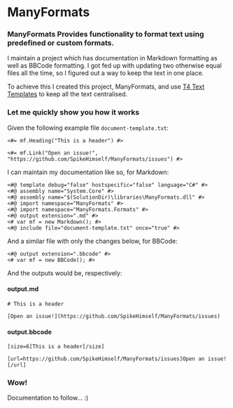 # ManyFormats

### ManyFormats Provides functionality to format text using predefined or custom formats.

I maintain a project which has documentation in Markdown formatting as well as BBCode formatting. I got fed up with updating two otherwise equal files all the time, so I figured out a way to keep the text in one place.

To achieve this I created this project, ManyFormats, and use [T4 Text Templates](https://learn.microsoft.com/en-us/visualstudio/modeling/code-generation-and-t4-text-templates) to keep all the text centralised.

### Let me quickly show you how it works

Given the following example file `document-template.txt`:

```
<#= mf.Heading("This is a header") #>

<#= mf.Link("Open an issue!", "https://github.com/SpikeHimself/ManyFormats/issues") #>
```

I can maintain my documentation like so, for Markdown:

```
<#@ template debug="false" hostspecific="false" language="C#" #>
<#@ assembly name="System.Core" #>
<#@ assembly name="$(SolutionDir)\libraries\ManyFormats.dll" #>
<#@ import namespace="ManyFormats" #>
<#@ import namespace="ManyFormats.Formats" #>
<#@ output extension=".md" #>
<# var mf = new Markdown(); #>
<#@ include file="document-template.txt" once="true" #>

```

And a similar file with only the changes below, for BBCode:

```
<#@ output extension=".bbcode" #>
<# var mf = new BBCode(); #>

```

And the outputs would be, respectively:

#### output.md
```
# This is a header

[Open an issue!](https://github.com/SpikeHimself/ManyFormats/issues)
```

#### output.bbcode
```
[size=6]This is a header[/size]

[url=https://github.com/SpikeHimself/ManyFormats/issues]Open an issue![/url]
```

### Wow!

Documentation to follow... :)
